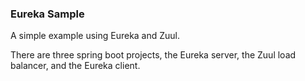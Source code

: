 ### Eureka Sample
A simple example using Eureka and Zuul.

There are three spring boot projects, the Eureka server, the Zuul load balancer, and the Eureka client.

